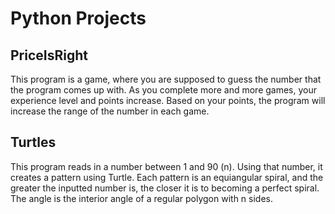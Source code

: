 # Python Projects

## PriceIsRight

This program is a game, where you are supposed to guess the number that the program comes up with. As you complete more
and more games, your experience level and points increase. Based on your points, the program will increase the range of
the number in each game.

## Turtles

This program reads in a number between 1 and 90 (n). Using that number, it creates a pattern using Turtle. Each pattern
is
an equiangular spiral, and the greater the inputted number is, the closer it is to becoming a perfect spiral. The angle
is the interior angle of a regular polygon with n sides.